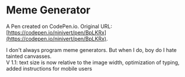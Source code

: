 # Meme Generator

A Pen created on CodePen.io. Original URL: [https://codepen.io/ninivert/pen/BpLKRx](https://codepen.io/ninivert/pen/BpLKRx).

I don't always program meme generators. But when I do, boy do I hate tainted canvasses.<br>V 1.1: text size is now relative to the image width, optimization of typing, added instructions for mobile users